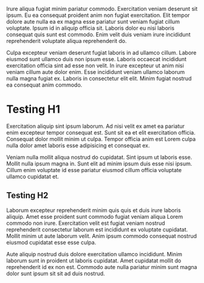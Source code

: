 Irure aliqua fugiat minim pariatur commodo. Exercitation veniam deserunt sit ipsum. Eu ea consequat proident anim non fugiat exercitation. Elit tempor dolore aute nulla ea ex magna esse pariatur sunt veniam fugiat cillum voluptate. Ipsum id in aliquip officia sit. Laboris dolor eu nisi laboris consequat quis sunt est commodo. Enim velit duis veniam irure incididunt reprehenderit voluptate aliqua reprehenderit do.

Culpa excepteur veniam deserunt fugiat laboris in ad ullamco cillum. Labore eiusmod sunt ullamco duis non ipsum esse. Laboris occaecat incididunt exercitation officia sint ad esse non velit. In irure excepteur ut anim nisi veniam cillum aute dolor enim. Esse incididunt veniam ullamco laborum nulla magna fugiat ex. Laboris in consectetur elit elit. Minim fugiat nostrud ea consequat anim commodo.

# Testing H1

Exercitation aliquip sint ipsum laborum. Ad nisi velit ex amet ea pariatur enim excepteur tempor consequat est. Sunt sit ea et elit exercitation officia. Consequat dolor mollit minim ut culpa. Tempor officia anim est Lorem culpa nulla dolor amet laboris esse adipisicing et consequat ex.

Veniam nulla mollit aliqua nostrud do cupidatat. Sint ipsum ut laboris esse. Mollit nulla ipsum magna in. Sunt elit ad minim ipsum duis esse nisi ipsum. Cillum enim voluptate id esse pariatur eiusmod cillum officia voluptate ullamco cupidatat et.

## Testing H2

Laborum excepteur reprehenderit minim quis quis et duis irure laboris aliquip. Amet esse proident sunt commodo fugiat veniam aliqua Lorem commodo non irure. Exercitation velit est fugiat veniam nostrud reprehenderit consectetur laborum est incididunt ex voluptate cupidatat. Mollit minim ut aute laborum velit. Anim ipsum commodo consequat nostrud eiusmod cupidatat esse esse culpa.

Aute aliquip nostrud duis dolore exercitation ullamco incididunt. Minim laborum sunt in proident ut laboris cupidatat. Amet cupidatat mollit do reprehenderit id ex non est. Commodo aute nulla pariatur minim sunt magna dolor sunt ipsum sit sit ad duis nostrud.
